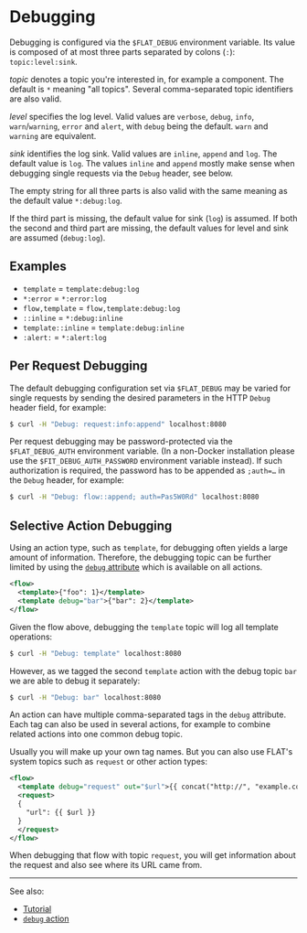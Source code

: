 # Debugging

Debugging is configured via the `$FLAT_DEBUG` environment variable. Its value is composed of at most three parts separated by colons (`:`):
`topic:level:sink`.

_topic_ denotes a topic you're interested in, for example a component. The default is `*` meaning "all topics". Several comma-separated topic identifiers are also valid.

_level_ specifies the log level. Valid values are `verbose`, `debug`, `info`, `warn`/`warning`, `error` and `alert`, with `debug` being the default. `warn` and `warning` are equivalent.

_sink_ identifies the log sink. Valid values are `inline`, `append` and `log`. The default value is `log`.
The values `inline` and `append` mostly make sense when debugging single requests via the `Debug` header, see below.

The empty string for all three parts is also valid with the same meaning as the default value `*:debug:log`.

If the third part is missing, the default value for sink (`log`) is assumed. If both the second and third part are missing, the default values for level and sink are assumed (`debug:log`).

## Examples

* `template` = `template:debug:log`
* `*:error` = `*:error:log`
* `flow,template` = `flow,template:debug:log`
* `::inline` = `*:debug:inline`
* `template::inline` = `template:debug:inline`
* `:alert:` = `*:alert:log`

## Per Request Debugging

The default debugging configuration set via `$FLAT_DEBUG` may be varied for single requests by
sending the desired parameters in the HTTP `Debug` header field, for example:

```bash
$ curl -H "Debug: request:info:append" localhost:8080
```

Per request debugging may be password-protected via the `$FLAT_DEBUG_AUTH` environment variable.
(In a non-Docker installation please use the `$FIT_DEBUG_AUTH_PASSWORD` environment variable instead).
If such authorization is required, the password has to be appended as `;auth=…` in the `Debug` header, for example:

```bash
$ curl -H "Debug: flow::append; auth=Pas5W0Rd" localhost:8080
```

## Selective Action Debugging

Using an action type, such as `template`, for debugging often yields a large
amount of information. Therefore, the debugging topic can be further limited by using the [`debug`
attribute](actions/README.md#debug-attribute) which is available on all actions.

```xml
<flow>
  <template>{"foo": 1}</template>
  <template debug="bar">{"bar": 2}</template>
</flow>
```

Given the flow above, debugging the `template` topic will log all template operations:

```bash
$ curl -H "Debug: template" localhost:8080
```

However, as we tagged the second `template` action with the debug topic `bar`
we are able to debug it separately:

```bash
$ curl -H "Debug: bar" localhost:8080
```

An action can have multiple comma-separated tags in the `debug` attribute.
Each tag can also be used in several actions, for example to combine related actions
into one common debug topic.

Usually you will make up your own tag names. But you can also use FLAT's system
topics such as `request` or other action types:

```xml
<flow>
  <template debug="request" out="$url">{{ concat("http://", "example.com") }}</template>
  <request>
  {
    "url": {{ $url }}
  }
  </request>
</flow>
```

When debugging that flow with topic `request`, you will get information about the request and also see where its URL came from.

---

See also:
* [Tutorial](../tutorial/README.md#when-things-go-south)
* [`debug` action](actions/debug.md)

